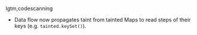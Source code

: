lgtm,codescanning
* Data flow now propagates taint from tainted Maps to read steps of their keys (e.g. `tainted.keySet()`).
